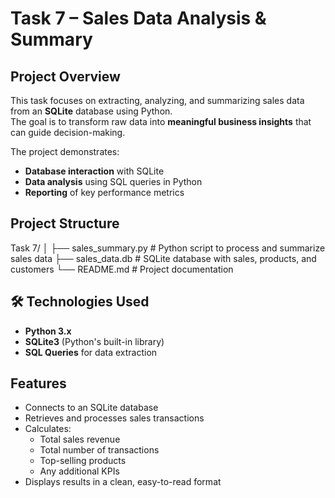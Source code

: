 #  Task 7 – Sales Data Analysis & Summary

##  Project Overview
This task focuses on extracting, analyzing, and summarizing sales data from an **SQLite** database using Python.  
The goal is to transform raw data into **meaningful business insights** that can guide decision-making.

The project demonstrates:
- **Database interaction** with SQLite
- **Data analysis** using SQL queries in Python
- **Reporting** of key performance metrics

##  Project Structure
Task 7/
│
├── sales_summary.py # Python script to process and summarize sales data
├── sales_data.db # SQLite database with sales, products, and customers
└── README.md # Project documentation


## 🛠 Technologies Used
- **Python 3.x**
- **SQLite3** (Python's built-in library)
- **SQL Queries** for data extraction

##  Features
- Connects to an SQLite database
- Retrieves and processes sales transactions
- Calculates:
  - Total sales revenue
  - Total number of transactions
  - Top-selling products
  - Any additional KPIs
- Displays results in a clean, easy-to-read format
